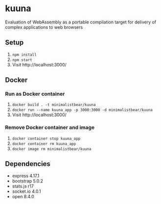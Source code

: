 # kuuna
Evaluation of WebAssembly as a portable compilation target for delivery of complex applications to web browsers

## Setup
1. `npm install`
2. `npm start`
3. Visit http://localhost:3000/

## Docker
### Run as Docker container
1. `docker build . -t minimalistbear/kuuna`
2. `docker run --name kuuna_app -p 3000:3000 -d minimalistbear/kuuna`
3. Visit http://localhost:3000/
### Remove Docker container and image
1. `docker container stop kuuna_app`
2. `docker container rm kuuna_app`
3. `docker image rm minimalistbear/kuuna`

## Dependencies
* express 4.17.1
* bootstrap 5.0.2
* stats.js r17
* socket.io 4.0.1
* open 8.4.0